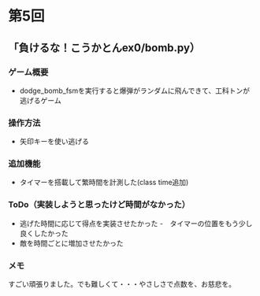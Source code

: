 # 第5回
## 「負けるな！こうかとんex0/bomb.py）
### ゲーム概要
- dodge_bomb_fsmを実行すると爆弾がランダムに飛んできて、工科トンが逃げるゲーム
### 操作方法
- 矢印キーを使い逃げる
### 追加機能
- タイマーを搭載して繁時間を計測した(class time追加)
### ToDo（実装しようと思ったけど時間がなかった）
- 逃げた時間に応じて得点を実装させたかった
-　タイマーの位置をもう少し良くしたかった
- 敵を時間ごとに増加させたかった
### メモ
すごい頑張りました。でも難しくて・・・やさしさで点数を、お慈悲を。